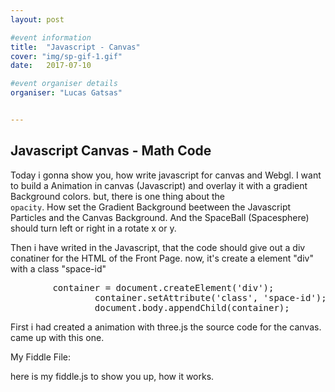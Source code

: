 ```yaml
---
layout: post

#event information
title:  "Javascript - Canvas"
cover: "img/sp-gif-1.gif"
date:   2017-07-10

#event organiser details
organiser: "Lucas Gatsas"


---
```

<h2 class="section-heading"> Javascript Canvas - Math Code</h2>


Today i gonna show you, how write javascript for canvas and Webgl. 
I want to build a Animation in canvas (Javascript) and overlay it with a gradient Background colors. but, there is one thing about the <code> opacity</code>. How set the Gradient Background beetween the Javascript Particles and the Canvas Background. And the SpaceBall (Spacesphere) should turn left or right in a rotate x or y.  

Then i have writed in the Javascript, that the code should give out a div conatiner for the HTML of the Front Page. now, it's create a element "div" with a class "space-id"
<pre>
		container = document.createElement('div');
				container.setAttribute('class', 'space-id');
				document.body.appendChild(container);
</pre>


First i had created a animation with three.js the source code for the canvas. 
came up with this one. 

My Fiddle File: 
<script async src="//jsfiddle.net/SpaceG/0w149z6o/embed/result/"></script>
<script async src="//jsfiddle.net/SpaceG/0w149z6o/embed/js/"></script>


here is my fiddle.js to show you up, how it works. 
<script async src="//jsfiddle.net/0w149z6o/3/embed/result/"></script>
<script async src="//jsfiddle.net/0w149z6o/3/embed/js/"></script>







